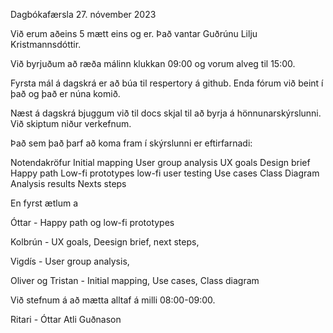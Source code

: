 Dagbókafærsla 27. nóvember 2023


Við erum aðeins 5 mætt eins og er. Það vantar Guðrúnu Lilju Kristmannsdóttir.

Við byrjuðum að ræða málinn klukkan 09:00 og vorum alveg til 15:00.

Fyrsta mál á dagskrá er að búa til respertory á github. Enda fórum við beint í það og það er núna komið.

Næst á dagskrá bjuggum við til docs skjal til að byrja á hönnunarskýrslunni. Við skiptum niður verkefnum.

Það sem það þarf að koma fram í skýrslunni er eftirfarnadi:


Notendakröfur
Initial mapping
User group analysis
UX goals
Design brief
Happy path
Low-fi prototypes
low-fi user testing
Use cases
Class Diagram
Analysis results
Nexts steps

En fyrst ætlum a 

Óttar - Happy path og low-fi prototypes

Kolbrún - UX goals, Deesign brief, next steps,

Vigdís - User group analysis, 

Oliver og Tristan - Initial mapping, Use cases, Class diagram




Við stefnum á að mætta alltaf á milli 08:00-09:00.




Ritari - Óttar Atli Guðnason